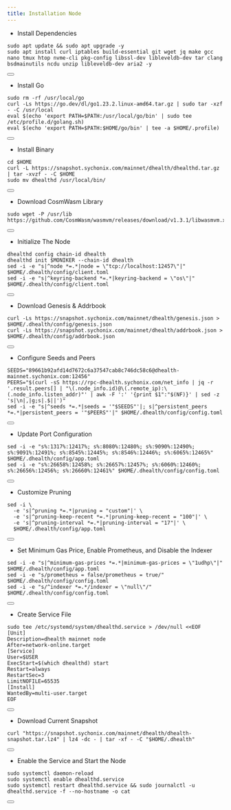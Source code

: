 ```yaml
---
title: Installation Node
---
```


- Install Dependencies 

<div class="code-block-wrapper">
  <pre><code>sudo apt update && sudo apt upgrade -y
sudo apt install curl iptables build-essential git wget jq make gcc nano tmux htop nvme-cli pkg-config libssl-dev libleveldb-dev tar clang bsdmainutils ncdu unzip libleveldb-dev aria2 -y</code></pre>
  <button class="copy-btn"><i class="fas fa-copy"></i></button>
</div>

- Install Go

<div class="code-block-wrapper">
  <pre><code>sudo rm -rf /usr/local/go
curl -Ls https://go.dev/dl/go1.23.2.linux-amd64.tar.gz | sudo tar -xzf - -C /usr/local
eval $(echo 'export PATH=$PATH:/usr/local/go/bin' | sudo tee /etc/profile.d/golang.sh)
eval $(echo 'export PATH=$PATH:$HOME/go/bin' | tee -a $HOME/.profile)</code></pre>
  <button class="copy-btn"><i class="fas fa-copy"></i></button>
</div>

- Install Binary

<div class="code-block-wrapper">
  <pre><code>cd $HOME
curl -L https://snapshot.sychonix.com/mainnet/dhealth/dhealthd.tar.gz | tar -xvzf - -C $HOME
sudo mv dhealthd /usr/local/bin/</code></pre>
  <button class="copy-btn"><i class="fas fa-copy"></i></button>
</div>

- Download CosmWasm Library

<div class="code-block-wrapper">
  <pre><code>sudo wget -P /usr/lib https://github.com/CosmWasm/wasmvm/releases/download/v1.3.1/libwasmvm.x86_64.so</code></pre>
  <button class="copy-btn"><i class="fas fa-copy"></i></button>
</div>

- Initialize The Node

<div class="code-block-wrapper"><!-- Change chain id and port -->
  <pre><code>dhealthd config chain-id dhealth
dhealthd init $MONIKER --chain-id dhealth
sed -i -e "s|^node *=.*|node = \"tcp://localhost:12457\"|" $HOME/.dhealth/config/client.toml
sed -i -e "s|^keyring-backend *=.*|keyring-backend = \"os\"|" $HOME/.dhealth/config/client.toml</code></pre>
  <button class="copy-btn"><i class="fas fa-copy"></i></button>
</div><!-- Change chain id and port -->

- Download Genesis & Addrbook

<div class="code-block-wrapper">
  <pre><code>curl -Ls https://snapshot.sychonix.com/mainnet/dhealth/genesis.json > $HOME/.dhealth/config/genesis.json
curl -Ls https://snapshot.sychonix.com/mainnet/dhealth/addrbook.json > $HOME/.dhealth/config/addrbook.json</code></pre>
  <button class="copy-btn"><i class="fas fa-copy"></i></button>
</div>

- Configure Seeds and Peers

<div class="code-block-wrapper">
  <pre><code>SEEDS="89661b92afd14d7672c6a37547cab8c746dc58c6@dhealth-mainnet.sychonix.com:12456"
PEERS="$(curl -sS https://rpc-dhealth.sychonix.com/net_info | jq -r '.result.peers[] | "\(.node_info.id)@\(.remote_ip):\(.node_info.listen_addr)"' | awk -F ':' '{print $1":"$(NF)}' | sed -z 's|\n|,|g;s|.$||')"
sed -i -e "s|^seeds *=.*|seeds = '"$SEEDS"'|; s|^persistent_peers *=.*|persistent_peers = '"$PEERS"'|" $HOME/.dhealth/config/config.toml</code></pre>
  <button class="copy-btn"><i class="fas fa-copy"></i></button>
</div>

- Update Port Configuration

<div class="code-block-wrapper">
  <pre><code>sed -i -e "s%:1317%:12417%; s%:8080%:12480%; s%:9090%:12490%; s%:9091%:12491%; s%:8545%:12445%; s%:8546%:12446%; s%:6065%:12465%" $HOME/.dhealth/config/app.toml
sed -i -e "s%:26658%:12458%; s%:26657%:12457%; s%:6060%:12460%; s%:26656%:12456%; s%:26660%:12461%" $HOME/.dhealth/config/config.toml</code></pre>
  <button class="copy-btn"><i class="fas fa-copy"></i></button>
</div>

- Customize Pruning

<div class="code-block-wrapper">
  <pre><code>sed -i \
  -e 's|^pruning *=.*|pruning = "custom"|' \
  -e 's|^pruning-keep-recent *=.*|pruning-keep-recent = "100"|' \
  -e 's|^pruning-interval *=.*|pruning-interval = "17"|' \
  $HOME/.dhealth/config/app.toml</code></pre>
  <button class="copy-btn"><i class="fas fa-copy"></i></button>
</div>

- Set Minimum Gas Price, Enable Prometheus, and Disable the Indexer

<div class="code-block-wrapper"><!-- Note: Change gas price and denom -->
  <pre><code>sed -i -e "s|^minimum-gas-prices *=.*|minimum-gas-prices = \"1udhp\"|" $HOME/.dhealth/config/app.toml
sed -i -e "s/prometheus = false/prometheus = true/" $HOME/.dhealth/config/config.toml
sed -i -e "s/^indexer *=.*/indexer = \"null\"/" $HOME/.dhealth/config/config.toml</code></pre>
  <button class="copy-btn"><i class="fas fa-copy"></i></button>
</div><!-- Note: Change gas price and denom -->

- Create Service File

<div class="code-block-wrapper">
  <pre><code>sudo tee /etc/systemd/system/dhealthd.service &gt; /dev/null &lt;&lt;EOF
[Unit]
Description=dhealth mainnet node
After=network-online.target
[Service]
User=$USER
ExecStart=$(which dhealthd) start
Restart=always
RestartSec=3
LimitNOFILE=65535
[Install]
WantedBy=multi-user.target
EOF</code></pre>
  <button class="copy-btn"><i class="fas fa-copy"></i></button>
</div>

- Download Current Snapshot

<div class="code-block-wrapper">
  <pre><code>curl "https://snapshot.sychonix.com/mainnet/dhealth/dhealth-snapshot.tar.lz4" | lz4 -dc - | tar -xf - -C "$HOME/.dhealth"</code></pre>
  <button class="copy-btn"><i class="fas fa-copy"></i></button>
</div>

- Enable the Service and Start the Node

<div class="code-block-wrapper">
  <pre><code>sudo systemctl daemon-reload
sudo systemctl enable dhealthd.service
sudo systemctl restart dhealthd.service && sudo journalctl -u dhealthd.service -f --no-hostname -o cat</code></pre>
  <button class="copy-btn"><i class="fas fa-copy"></i></button>
</div>
